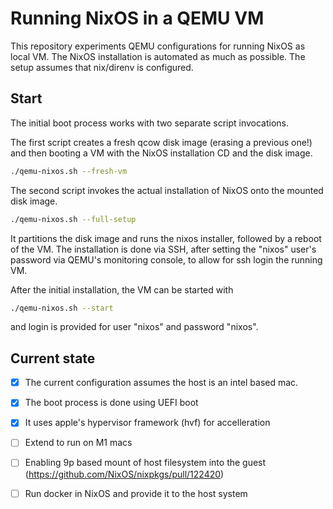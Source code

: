 # Running NixOS in a QEMU VM

This repository experiments QEMU configurations for running NixOS as local VM. The NixOS installation is automated as much as possible. The setup assumes that nix/direnv is configured.

## Start

The initial boot process works with two separate script invocations.

The first script creates a fresh qcow disk image (erasing a previous one!)
and then booting a VM with the NixOS installation CD and the disk image.
```sh
./qemu-nixos.sh --fresh-vm
```

The second script invokes the actual installation of NixOS onto the mounted disk  image.
```sh
./qemu-nixos.sh --full-setup
```
It partitions the disk image and runs the nixos installer, followed by a reboot of the VM. The installation is done via SSH, after setting the "nixos" user's password via QEMU's monitoring console, to allow for ssh login the running VM.

After the initial installation, the VM can be started with
```sh
./qemu-nixos.sh --start
```
and login is provided for user "nixos" and password "nixos".

## Current state

* [X] The current configuration assumes the host is an intel based mac.
* [X] The boot process is done using UEFI boot
* [X] It uses apple's hypervisor framework (hvf) for accelleration
* [ ] Extend to run on M1 macs
* [ ] Enabling 9p based mount of host filesystem into the guest
			(https://github.com/NixOS/nixpkgs/pull/122420)
* [ ] Run docker in NixOS and provide it to the host system

